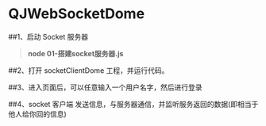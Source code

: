 # QJWebSocketDome

##1、启动 Socket 服务器
> **node 01-搭建socket服务器.js**

##2、打开 socketClientDome 工程，并运行代码。

##3、进入页面后，可以任意输入一个用户名字，然后进行登录

##4、socket 客户端 发送信息，与服务器通信，并监听服务返回的数据(即相当于他人给你回的信息)
